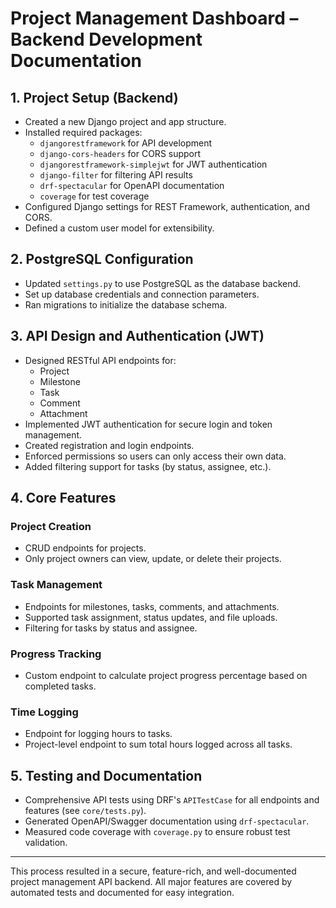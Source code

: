 # Project Management Dashboard – Backend Development Documentation

## 1. Project Setup (Backend)
- Created a new Django project and app structure.
- Installed required packages:
  - `djangorestframework` for API development
  - `django-cors-headers` for CORS support
  - `djangorestframework-simplejwt` for JWT authentication
  - `django-filter` for filtering API results
  - `drf-spectacular` for OpenAPI documentation
  - `coverage` for test coverage
- Configured Django settings for REST Framework, authentication, and CORS.
- Defined a custom user model for extensibility.

## 2. PostgreSQL Configuration
- Updated `settings.py` to use PostgreSQL as the database backend.
- Set up database credentials and connection parameters.
- Ran migrations to initialize the database schema.

## 3. API Design and Authentication (JWT)
- Designed RESTful API endpoints for:
  - Project
  - Milestone
  - Task
  - Comment
  - Attachment
- Implemented JWT authentication for secure login and token management.
- Created registration and login endpoints.
- Enforced permissions so users can only access their own data.
- Added filtering support for tasks (by status, assignee, etc.).

## 4. Core Features
### Project Creation
- CRUD endpoints for projects.
- Only project owners can view, update, or delete their projects.

### Task Management
- Endpoints for milestones, tasks, comments, and attachments.
- Supported task assignment, status updates, and file uploads.
- Filtering for tasks by status and assignee.

### Progress Tracking
- Custom endpoint to calculate project progress percentage based on completed tasks.

### Time Logging
- Endpoint for logging hours to tasks.
- Project-level endpoint to sum total hours logged across all tasks.

## 5. Testing and Documentation
- Comprehensive API tests using DRF's `APITestCase` for all endpoints and features (see `core/tests.py`).
- Generated OpenAPI/Swagger documentation using `drf-spectacular`.
- Measured code coverage with `coverage.py` to ensure robust test validation.

---

This process resulted in a secure, feature-rich, and well-documented project management API backend. All major features are covered by automated tests and documented for easy integration.

